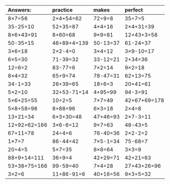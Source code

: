| Answers: | practice | makes | perfect | ! |
| :--- | :--- | :--- | :--- | :--- |
| 8×7=56 | 2×4+54=62 | 72÷9=8 | 35÷7=5 | 8×4-3=29 | 
| 35-25=10 | 52+35=87 | 4×4=16 | 2×4+31=39 | 32÷8=4 | 
| 8×6+43=91 | 8+60=68 | 9×9=81 | 12+43+3=58 | 8×3=24 | 
| 50-35=15 | 46+89+4=139 | 50-13=37 | 61-24=37 | 2×5=10 | 
| 3×6=18 | 2×2-4=0 | 3×4=12 | 3×9-10=17 | 9×3=27 | 
| 6×5=30 | 71-39=32 | 33-12=21 | 2+34=36 | 4×1=4 | 
| 12÷6=2 | 83-77=6 | 7×2=14 | 9×2=18 | 9×8=72 | 
| 8×4=32 | 65+9=74 | 78-47=31 | 62+13=75 | 92+62+1=155 | 
| 34-1=33 | 26+39=65 | 18÷6=3 | 20+41=61 | 81÷9=9 | 
| 5×2=10 | 32+53-71=14 | 4+95=99 | 94-3=91 | 17+65=82 | 
| 5×6+25=55 | 10÷2=5 | 7×7=49 | 42+67+69=178 | 24÷6=4 | 
| 5×8+58=98 | 8+88=96 | 6×3=18 | 2×4=8 | 2×3-3=3 | 
| 13+21=34 | 6×3+30=48 | 47+46=93 | 2×7-3=11 | 73+70+33=176 | 
| 12+92+62=166 | 3×6-6=12 | 9×7=63 | 48-43=5 | 72+77+76=225 | 
| 67+11=78 | 24÷4=6 | 76-40=36 | 2×2-2=2 | 15-7=8 | 
| 1×7=7 | 86-44=42 | 7×5-1=34 | 75-68=7 | 25-8=17 | 
| 20÷4=5 | 5×7=35 | 8×8=64 | 3×3=9 | 85-34=51 | 
| 88+9+14=111 | 36÷9=4 | 42+29=71 | 42+21=63 | 48+58+32=138 | 
| 53+38+75=166 | 99-59=40 | 7×4=28 | 27+43+26=96 | 9×8-32=40 | 
| 3×2=6 | 11+86-91=6 | 40+16=56 | 9×3+5=32 | 5×4=20 | 

